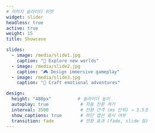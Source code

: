 ```yaml
---
# 이미지 슬라이더 위젯
widget: slider
headless: true
active: true
weight: 15
title: Showcase

slides:
  - image: /media/slide1.jpg
    caption: "🌌 Explore new worlds"
  - image: /media/slide2.jpg
    caption: "🎮 Design immersive gameplay"
  - image: /media/slide3.jpg
    caption: "🧭 Craft emotional adventures"

design:
  height: "480px"          # 슬라이더 높이
  autoplay: true            # 자동 전환 켜기
  interval: 3500            # 전환 간격 (ms 단위) → 3.5초
  show_captions: true       # 하단 캡션 표시 여부
  transition: fade          # 전환 효과 (fade, slide 등)
---
```

